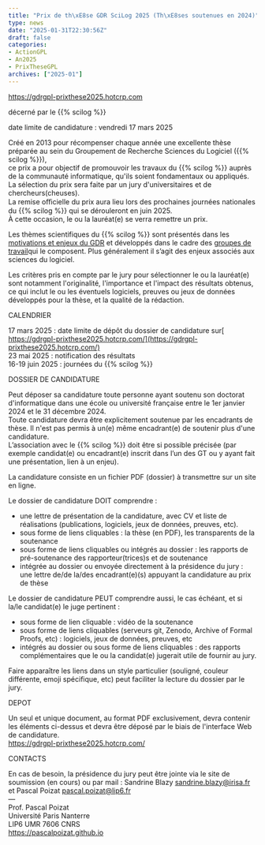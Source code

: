 ```yaml
---
title: "Prix de th\xE8se GDR SciLog 2025 (Th\xE8ses soutenues en 2024)"
type: news
date: "2025-01-31T22:30:56Z"
draft: false
categories:
- ActionGPL
- An2025
- PrixTheseGPL
archives: ["2025-01"]
---
```


<https://gdrgpl-prixthese2025.hotcrp.com>

décerné par le {{% scilog %}}

date limite de candidature : vendredi 17 mars 2025

Créé en 2013 pour récompenser chaque année une excellente thèse préparée au sein du Groupement de Recherche Sciences du Logiciel ({{% scilog %}}),  
ce prix a pour objectif de promouvoir les travaux du {{% scilog %}} auprès de la communauté informatique, qu'ils soient fondamentaux ou appliqués.  
La sélection du prix sera faite par un jury d'universitaires et de chercheurs(cheuses).  
La remise oﬃcielle du prix aura lieu lors des prochaines journées nationales du {{% scilog %}} qui se dérouleront en juin 2025.  
À cette occasion, le ou la lauréat(e) se verra remettre un prix.

Les thèmes scientifiques du {{% scilog %}} sont présentés dans les [motivations et enjeux du GDR](/bienvenue-site-sdl/motivation/) et développés dans le cadre des [groupes de travail](/group/)qui le composent. Plus généralement il s’agit des enjeux associés aux sciences du logiciel.

Les critères pris en compte par le jury pour sélectionner le ou la lauréat(e) sont notamment l'originalité, l'importance et l'impact des résultats obtenus, ce qui inclut le ou les éventuels logiciels, preuves ou jeux de données développés pour la thèse, et la qualité de la rédaction.

CALENDRIER

17 mars 2025 : date limite de dépôt du dossier de candidature sur[ https://gdrgpl-prixthese2025.hotcrp.com/](https://gdrgpl-prixthese2025.hotcrp.com/)  
23 mai 2025 : notification des résultats  
16-19 juin 2025 : journées du {{% scilog %}}

DOSSIER DE CANDIDATURE

Peut déposer sa candidature toute personne ayant soutenu son doctorat d'informatique dans une école ou université française entre le 1er janvier 2024 et le 31 décembre 2024.  
Toute candidature devra être explicitement soutenue par les encadrants de thèse. Il n'est pas permis à un(e) même encadrant(e) de soutenir plus d'une candidature.  
L’association avec le {{% scilog %}} doit être si possible précisée (par exemple candidat(e) ou encadrant(e) inscrit dans l’un des GT ou y ayant fait une présentation, lien à un enjeu).

La candidature consiste en un fichier PDF (dossier) à transmettre sur un site en ligne.

Le dossier de candidature DOIT comprendre :

  * une lettre de présentation de la candidature, avec CV et liste de réalisations (publications, logiciels, jeux de données, preuves, etc).
  * sous forme de liens cliquables : la thèse (en PDF), les transparents de la soutenance
  * sous forme de liens cliquables ou intégrés au dossier : les rapports de pré-soutenance des rapporteur(trices)s et de soutenance
  * intégrée au dossier ou envoyée directement à la présidence du jury : une lettre de/de la/des encadrant(e)(s) appuyant la candidature au prix de thèse



Le dossier de candidature PEUT comprendre aussi, le cas échéant, et si la/le candidat(e) le juge pertinent :

  * sous forme de lien cliquable : vidéo de la soutenance
  * sous forme de liens cliquables (serveurs git, Zenodo, Archive of Formal Proofs, etc) : logiciels, jeux de données, preuves, etc
  * intégrés au dossier ou sous forme de liens cliquables : des rapports complémentaires que le ou la candidat(e) jugerait utile de fournir au jury.



Faire apparaître les liens dans un style particulier (souligné, couleur différente, emoji spécifique, etc) peut faciliter la lecture du dossier par le jury.

DEPOT

Un seul et unique document, au format PDF exclusivement, devra contenir les éléments ci-dessus et devra être déposé par le biais de l'interface Web de candidature.  
<https://gdrgpl-prixthese2025.hotcrp.com/>

CONTACTS

En cas de besoin, la présidence du jury peut être jointe via le site de soumission (en cours) ou par mail : Sandrine Blazy [sandrine.blazy@irisa.fr](mailto:sandrine.blazy@irisa.fr) et Pascal Poizat [pascal.poizat@lip6.fr](mailto:pascal.poizat@lip6.fr)  
—  
Prof. Pascal Poizat  
Université Paris Nanterre  
LIP6 UMR 7606 CNRS  
<https://pascalpoizat.github.io>
